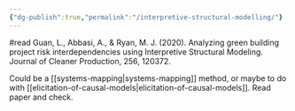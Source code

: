 ```yaml
---
{"dg-publish":true,"permalink":"/interpretive-structural-modelling/"}
---
```


#read 
Guan, L., Abbasi, A., & Ryan, M. J. (2020). Analyzing green building project risk interdependencies using Interpretive Structural Modeling. Journal of Cleaner Production, 256, 120372.

Could be a [[systems-mapping\|systems-mapping]] method, or maybe to do with [[elicitation-of-causal-models\|elicitation-of-causal-models]]. Read paper and check. 